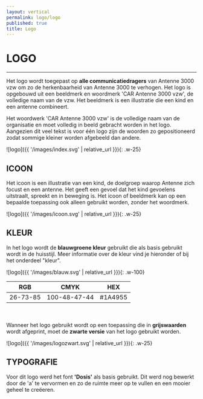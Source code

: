 ```yaml
---
layout: vertical
permalink: logo/logo
published: true
title: Logo
---
```


# LOGO
***

Het logo wordt toegepast op <strong> alle communicatiedragers</strong> van Antenne 3000 vzw om zo de herkenbaarheid van Antenne 3000 te verhogen. Het logo is opgebouwd uit een beeldmerk en woordmerk 'CAR Antenne 3000 vzw', de volledige naam van de vzw. Het beeldmerk is een illustratie die een kind en een antenne combineert. 

Het woordwerk 'CAR Antenne 3000 vzw' is de volledige naam van de organisatie en moet volledig in beeld gebracht worden in het logo. Aangezien dit veel tekst is voor één logo zijn de woorden zo gepositioneerd zodat sommige kleiner worden afgebeeld dan andere.

![logo]({{ '/images/index.svg' | relative_url }}){: .w-25}



## ICOON

Het icoon is een illustratie van een kind, de doelgroep waarop Antenne zich focust en een antenne. Het geeft een gevoel dat het kind gevoelens uitstraalt, spreekt en in beweging is. Het icoon of beeldmerk kan op een bepaalde toepassing ook alleen gebruikt worden, zonder het woordmerk. 

![logo]({{ '/images/icoon.svg' | relative_url }}){: .w-25}

## KLEUR

In het logo wordt de <strong>blauwgroene kleur</strong> gebruikt die als basis gebruikt wordt in de huisstijl. Meer informatie over de kleur vind je hieronder of bij het onderdeel "kleur". 


![logo]({{ '/images/blauw.svg' | relative_url }}){: .w-100}




RGB | CMYK | HEX
------------ | ------------- | ------------ 
26-73-85 | 100-48-47-44 |#1A4955

<br>
<br>
Wanneer het logo gebruikt wordt op een toepassing die in <strong>grijswaarden</strong> wordt afgeprint, moet de <strong>zwarte versie</strong> van het logo gebruikt worden.

![logo]({{ '/images/logozwart.svg' | relative_url }}){: .w-25}


## TYPOGRAFIE
  
Voor dit logo werd het font <strong>'Dosis'</strong> als basis gebruikt. Dit werd nog bewerkt door de 'a' te vervormen en zo de ruimte meer op te vullen en een mooier geheel te creëeren.
  
